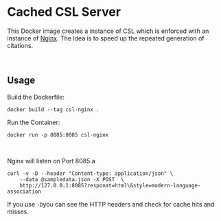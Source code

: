 Cached CSL Server
=================

This Docker image creates a instance of CSL which is enforced with an instance
of [Nginx](https://www.nginx.com/). The Idea is to speed up the repeated
generation of citations.

 

Usage
-----

Build the Dockerfile:
~~~~~~~~~~~~~~~~~~~~~~~~~~~~~~~~~~~~~~~~~~~~~~~~~~~~~~~~~~~~~~~~~~~~~~~~~~~~~~~~
docker build --tag csl-nginx .
~~~~~~~~~~~~~~~~~~~~~~~~~~~~~~~~~~~~~~~~~~~~~~~~~~~~~~~~~~~~~~~~~~~~~~~~~~~~~~~~
Run the Container:
~~~~~~~~~~~~~~~~~~~~~~~~~~~~~~~~~~~~~~~~~~~~~~~~~~~~~~~~~~~~~~~~~~~~~~~~~~~~~~~~
docker run -p 8085:8085 csl-nginx
~~~~~~~~~~~~~~~~~~~~~~~~~~~~~~~~~~~~~~~~~~~~~~~~~~~~~~~~~~~~~~~~~~~~~~~~~~~~~~~~
 

Nginx will listen on Port 8085.a
~~~~~~~~~~~~~~~~~~~~~~~~~~~~~~~~~~~~~~~~~~~~~~~~~~~~~~~~~~~~~~~~~~~~~~~~~~~~~~~~
curl -v -D --header "Content-type: application/json" \
    --data @sampledata.json -X POST  \
    http://127.0.0.1:8085?responat=html\&style=modern-language-association
~~~~~~~~~~~~~~~~~~~~~~~~~~~~~~~~~~~~~~~~~~~~~~~~~~~~~~~~~~~~~~~~~~~~~~~~~~~~~~~~

If you use `-D`you can see the HTTP headers and check for cache hits and misses.
